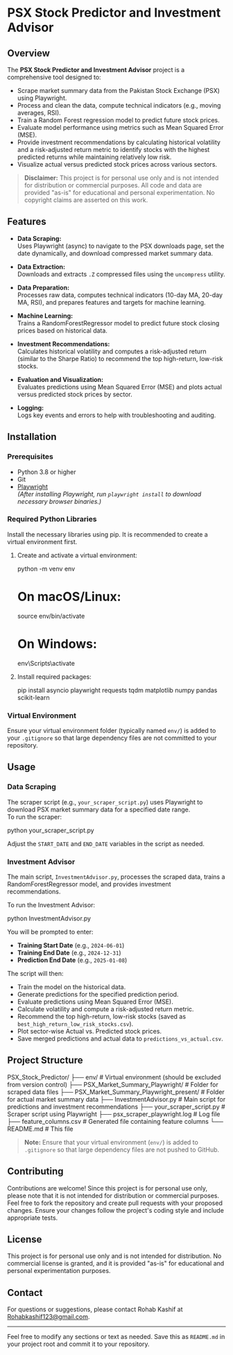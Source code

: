 
# PSX Stock Predictor and Investment Advisor

## Overview

The **PSX Stock Predictor and Investment Advisor** project is a comprehensive tool designed to:
- Scrape market summary data from the Pakistan Stock Exchange (PSX) using Playwright.
- Process and clean the data, compute technical indicators (e.g., moving averages, RSI).
- Train a Random Forest regression model to predict future stock prices.
- Evaluate model performance using metrics such as Mean Squared Error (MSE).
- Provide investment recommendations by calculating historical volatility and a risk-adjusted return metric to identify stocks with the highest predicted returns while maintaining relatively low risk.
- Visualize actual versus predicted stock prices across various sectors.

> **Disclaimer:** This project is for personal use only and is not intended for distribution or commercial purposes. All code and data are provided "as-is" for educational and personal experimentation. No copyright claims are asserted on this work.

## Features

- **Data Scraping:**  
  Uses Playwright (async) to navigate to the PSX downloads page, set the date dynamically, and download compressed market summary data.

- **Data Extraction:**  
  Downloads and extracts `.Z` compressed files using the `uncompress` utility.

- **Data Preparation:**  
  Processes raw data, computes technical indicators (10-day MA, 20-day MA, RSI), and prepares features and targets for machine learning.

- **Machine Learning:**  
  Trains a RandomForestRegressor model to predict future stock closing prices based on historical data.

- **Investment Recommendations:**  
  Calculates historical volatility and computes a risk-adjusted return (similar to the Sharpe Ratio) to recommend the top high-return, low-risk stocks.

- **Evaluation and Visualization:**  
  Evaluates predictions using Mean Squared Error (MSE) and plots actual versus predicted stock prices by sector.

- **Logging:**  
  Logs key events and errors to help with troubleshooting and auditing.

## Installation

### Prerequisites

- Python 3.8 or higher
- Git
- [Playwright](https://playwright.dev/python/docs/intro)  
  *(After installing Playwright, run `playwright install` to download necessary browser binaries.)*

### Required Python Libraries

Install the necessary libraries using pip. It is recommended to create a virtual environment first.

1. Create and activate a virtual environment:


   python -m venv env
   # On macOS/Linux:
   source env/bin/activate
   # On Windows:
   env\Scripts\activate

2. Install required packages:


   pip install asyncio playwright requests tqdm matplotlib numpy pandas scikit-learn


### Virtual Environment

Ensure your virtual environment folder (typically named `env/`) is added to your `.gitignore` so that large dependency files are not committed to your repository.

## Usage

### Data Scraping

The scraper script (e.g., `your_scraper_script.py`) uses Playwright to download PSX market summary data for a specified date range.  
To run the scraper:


python your_scraper_script.py


Adjust the `START_DATE` and `END_DATE` variables in the script as needed.

### Investment Advisor

The main script, `InvestmentAdvisor.py`, processes the scraped data, trains a RandomForestRegressor model, and provides investment recommendations.

To run the Investment Advisor:


python InvestmentAdvisor.py


You will be prompted to enter:
- **Training Start Date** (e.g., `2024-06-01`)
- **Training End Date** (e.g., `2024-12-31`)
- **Prediction End Date** (e.g., `2025-01-08`)

The script will then:
- Train the model on the historical data.
- Generate predictions for the specified prediction period.
- Evaluate predictions using Mean Squared Error (MSE).
- Calculate volatility and compute a risk-adjusted return metric.
- Recommend the top high-return, low-risk stocks (saved as `best_high_return_low_risk_stocks.csv`).
- Plot sector-wise Actual vs. Predicted stock prices.
- Save merged predictions and actual data to `predictions_vs_actual.csv`.

## Project Structure


PSX_Stock_Predictor/
├── env/                        # Virtual environment (should be excluded from version control)
├── PSX_Market_Summary_Playwright/         # Folder for scraped data files
├── PSX_Market_Summary_Playwright_present/   # Folder for actual market summary data
├── InvestmentAdvisor.py        # Main script for predictions and investment recommendations
├── your_scraper_script.py      # Scraper script using Playwright
├── psx_scraper_playwright.log  # Log file
├── feature_columns.csv         # Generated file containing feature columns
└── README.md                   # This file


> **Note:** Ensure that your virtual environment (`env/`) is added to `.gitignore` so that large dependency files are not pushed to GitHub.

## Contributing

Contributions are welcome! Since this project is for personal use only, please note that it is not intended for distribution or commercial purposes. Feel free to fork the repository and create pull requests with your proposed changes. Ensure your changes follow the project's coding style and include appropriate tests.

## License

This project is for personal use only and is not intended for distribution. No commercial license is granted, and it is provided "as-is" for educational and personal experimentation purposes.

## Contact

For questions or suggestions, please contact Rohab Kashif at [Rohabkashif123@gmail.com](mailto:Rohabkashif123@gmail.com).


---

Feel free to modify any sections or text as needed. Save this as `README.md` in your project root and commit it to your repository.
